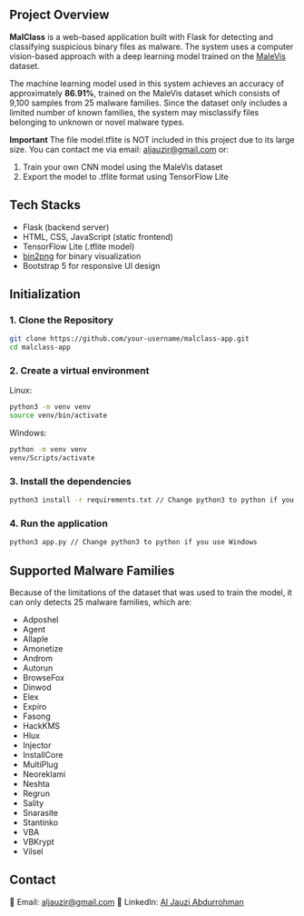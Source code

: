 ## Project Overview

**MalClass** is a web-based application built with Flask for detecting and classifying suspicious binary files as malware. The system uses a computer vision-based approach with a deep learning model trained on the [MaleVis](https://web.cs.hacettepe.edu.tr/~selman/malevis/) dataset.

The machine learning model used in this system achieves an accuracy of approximately **86.91%**, trained on the MaleVis dataset which consists of 9,100 samples from 25 malware families. Since the dataset only includes a limited number of known families, the system may misclassify files belonging to unknown or novel malware types.

**Important**
The file model.tflite is NOT included in this project due to its large size. You can contact me via email: aljauzir@gmail.com or:
1. Train your own CNN model using the MaleVis dataset
2. Export the model to .tflite format using TensorFlow Lite

## Tech Stacks
- Flask (backend server)
- HTML, CSS, JavaScript (static frontend)
- TensorFlow Lite (.tflite model)
- [bin2png](https://github.com/esultanik/bin2png) for binary visualization
- Bootstrap 5 for responsive UI design

## Initialization
### 1. Clone the Repository
```sh
git clone https://github.com/your-username/malclass-app.git
cd malclass-app
```
### 2. Create a virtual environment
Linux:
```sh
python3 -m venv venv
source venv/bin/activate
```
Windows:
```sh
python -m venv venv
venv/Scripts/activate
```
### 3. Install the dependencies
```sh
python3 install -r requirements.txt // Change python3 to python if you use Windows
```
### 4. Run the application
```sh
python3 app.py // Change python3 to python if you use Windows
```

## Supported Malware Families
Because of the limitations of the dataset that was used to train the model, it can only detects 25 malware families, which are:
- Adposhel
- Agent
- Allaple
- Amonetize
- Androm
- Autorun
- BrowseFox
- Dinwod
- Elex
- Expiro
- Fasong
- HackKMS
- Hlux
- Injector
- InstallCore
- MultiPlug
- Neoreklami
- Neshta
- Regrun
- Sality
- Snarasite
- Stantinko
- VBA
- VBKrypt
- Vilsel

## Contact
📧 Email: aljauzir@gmail.com
💼 LinkedIn: [Al Jauzi Abdurrohman](https://linkedin.com/in/aljauzr)